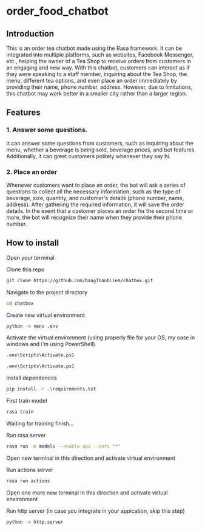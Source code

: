 ﻿# order_food_chatbot

## Introduction
This is an order tea chatbot made using the Rasa framework. It can be integrated into multiple platforms, such as websites, Facebook Messenger, etc., helping the owner of a Tea Shop to receive orders from customers in an engaging and new way. With this chatbot, customers can interact as if they were speaking to a staff member, inquiring about the Tea Shop, the menu, different tea options, and even place an order immediately by providing their name, phone number, address. However, due to limitations, this chatbot may work better in a smaller city rather than a larger region.

## Features
### 1. Answer some questions.
It can answer some questions from customers, such as inquiring about the menu, whether a beverage is being sold, beverage prices, and bot features. Additionally, it can greet customers politely whenever they say hi.

### 2. Place an order
Whenever customers want to place an order, the bot will ask a series of questions to collect all the necessary information, such as the type of beverage, size, quantity, and customer's details (phone number, name, address). After gathering the required information, it will save the order details. In the event that a customer places an order for the second time or more, the bot will recognize their name when they provide their phone number.

## How to install

Open your terminal

Clone this repo

```bash
git clone https://github.com/DangThanhLiem/chatbox.git
```
Navigate to the project directory

```bash
cd chatbox
```

Create new virtual environment

```bash
python -m venv .env
```
Activate the virtual environment (using properly file for your OS, my case in windows and i'm using PowerShell)
```bash
.env\Scripts\Activate.ps1

.env\Scripts\Activate.ps1
```
Install dependences

```bash
pip install -r .\requirements.txt
```
First train model

```bash
rasa train
```
Waiting for training finish...

Run rasa server
```bash
rasa run -m models --enable-api --cors "*"
```

Open new terminal in this direction and activate virtual environment

Run actions server

```bash
rasa run actions
```

Open one more new terminal in this direction and activate virtual environment

Run http server (in case you integrate in your appication, skip this step)

```bash
python -m http.server
```
